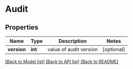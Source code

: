 # Audit

## Properties
Name | Type | Description | Notes
------------ | ------------- | ------------- | -------------
**version** | **int** | value of audit version | [optional] 

[[Back to Model list]](../README.md#documentation-for-models) [[Back to API list]](../README.md#documentation-for-api-endpoints) [[Back to README]](../README.md)


